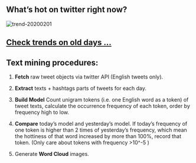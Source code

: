 ## What’s hot on twitter right now?

![trend-20200201][wordcloud]

[wordcloud]: https://raw.githubusercontent.com/xdqc/tweet-trend-everyday/master/word-cloud/trend-20200201.png?token=AF5V4P7ADR6KQBZ4CEDTNIK6AXRMU "trend-20200201"

## [Check trends on old days ...](https://github.com/xdqc/tweet-trend-everyday/tree/master/word-cloud)

## Text mining procedures:

1. **Fetch** raw tweet objects via twitter API (English tweets only).

2. **Extract** texts + hashtags parts of tweets for each day.

3. **Build Model** Count unigram tokens (i.e. one English word as a token) of tweet texts, calculate the occurrence frequency of each token, order by frequency high to low.

4. **Compare** today’s model and yesterday’s model. If today’s frequency of one token is higher than 2 times of yesterday’s frequency, which mean the hottiness of that word increased by more than 100%, record that token. (Only care about tokens with frequency >10^-5 )

5. Generate **Word Cloud** images.
